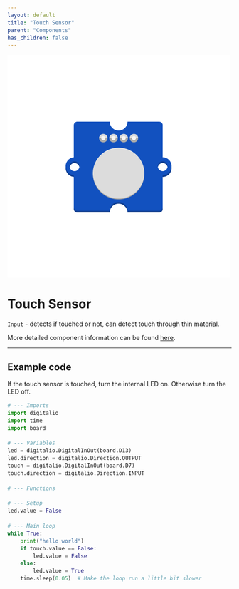 ```yaml
---
layout: default
title: "Touch Sensor"
parent: "Components"
has_children: false
---
```


![Image](assets/Grove-Touch-Sensor.png)

# Touch Sensor
`Input` - detects if touched or not, can detect touch through thin material.

More detailed component information can be found [here](https://www.seeedstudio.com/Grove-Touch-Sensor.html).

---

## Example code
If the touch sensor is touched, turn the internal LED on. Otherwise turn the LED off.
```python
# --- Imports
import digitalio
import time
import board

# --- Variables
led = digitalio.DigitalInOut(board.D13)
led.direction = digitalio.Direction.OUTPUT
touch = digitalio.DigitalInOut(board.D7)
touch.direction = digitalio.Direction.INPUT

# --- Functions

# --- Setup
led.value = False

# --- Main loop
while True:
    print("hello world")
    if touch.value == False:
        led.value = False
    else:
        led.value = True
    time.sleep(0.05)  # Make the loop run a little bit slower

```

